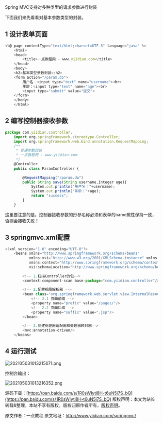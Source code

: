


Spring MVC支持对多种类型的请求参数进行封装

下面我们来先看看对基本参数类型的封装。

## 1 设计表单页面


```js 
<%@ page contentType="text/html;charset=UTF-8" language="java" %>
    <html>
    <head>
        <title>一点教程网 - www.yiidian.com</title>
    </head>
    <body>
    <h2>基本类型参数封装</h2>
    <form action="/param.do">
        用户名：<input type="text" name="username"><br>
        年龄：<input type="text" name="age"><br>
        <input type="submit" value="提交">
    </form>
    </body>
    </html>
```

## 2 编写控制器接收参数


```js 
package com.yiidian.controller;
    import org.springframework.stereotype.Controller;
    import org.springframework.web.bind.annotation.RequestMapping;
    /**
     * 普通参数封装
     * 一点教程网 - www.yiidian.com
     */
    @Controller
    public class ParamController {
    
        @RequestMapping("/param.do")
        public String save(String username,Integer age){
            System.out.println("用户名："+username);
            System.out.println("年龄："+age);
            return "success";
        }
    }
```

这里要注意的是，控制器接收参数的形参名称必须和表单的name属性保持一致，否则会接收失败！

## 3 springmvc.xml配置


```js 
<?xml version="1.0" encoding="UTF-8"?>
    <beans xmlns="http://www.springframework.org/schema/beans"
           xmlns:xsi="http://www.w3.org/2001/XMLSchema-instance" xmlns:mvc="http://www.springframework.org/schema/mvc"
           xmlns:context="http://www.springframework.org/schema/context"
           xsi:schemaLocation="http://www.springframework.org/schema/beans http://www.springframework.org/schema/beans/spring-beans.xsd http://www.springframework.org/schema/mvc http://www.springframework.org/schema/mvc/spring-mvc.xsd http://www.springframework.org/schema/context http://www.springframework.org/schema/context/spring-context.xsd">
    
        <!-- 1.扫描Controller的包-->
        <context:component-scan base-package="com.yiidian.controller"/>
    
        <!-- 2.配置视图解析器 -->
        <bean class="org.springframework.web.servlet.view.InternalResourceViewResolver">
            <!-- 2.1 页面前缀 -->
            <property name="prefix" value="/pages/"/>
            <!-- 2.2 页面后缀 -->
            <property name="suffix" value=".jsp"/>
        </bean>
    
        <!-- 3.创建处理器适配器和处理器映射器-->
        <mvc:annotation-driven/>
    </beans>
```

## 4 运行测试

![202105031013215071.png](https://gitee.com/hezhiyuan007/java-study/raw/master/images/SpringMVC/88cc0ba5-ffbc-49ab-b8dc-2482c0fa1863.png)

控制台输出：

![202105031013216352.png](https://gitee.com/hezhiyuan007/java-study/raw/master/images/SpringMVC/6598a57f-4c17-44b8-ba91-8deac938b53e.png)

源码下载：[https://pan.baidu.com/s/1R0sWIyti8H-t6uN5i7S_bQ](https://pan.baidu.com/s/1R0sWIyti8H-t6uN5i7S_bQ)
版权声明：本文为站长转载&整理，本站不享有版权，版权归原作者所有，[版权声明](https://gitee.com/hezhiyuan007/java-notes/raw/master/disclaimer.md)。




原文作者：一点教程 原文地址：http://www.yiidian.com/springmvc/